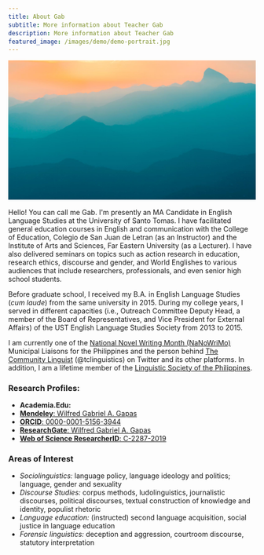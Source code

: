 ```yaml
---
title: About Gab
subtitle: More information about Teacher Gab
description: More information about Teacher Gab
featured_image: /images/demo/demo-portrait.jpg
---
```


![](/images/demo/demo-landscape.jpg)

Hello! You can call me Gab. I'm presently an MA Candidate in English Language Studies at the University of Santo Tomas. I have facilitated general education courses in English and communication with the College of Education, Colegio de San Juan de Letran (as an Instructor) and the Institute of Arts and Sciences, Far Eastern University (as a Lecturer). I have also delivered seminars on topics such as action research in education, research ethics, discourse and gender, and World Englishes to various audiences that include researchers, professionals, and even senior high school students. 

Before graduate school, I received my B.A. in English Language Studies (*cum laude*) from the same university in 2015. During my college years, I served in different capacities (i.e., Outreach Committee Deputy Head, a member of the Board of Representatives, and Vice President for External Affairs) of the UST English Language Studies Society from 2013 to 2015.

I am currently one of the [National Novel Writing Month (NaNoWriMo)](https://nanowrimo.org) Municipal Liaisons for the Philippines and the person behind [The Community Linguist](https://twitter.com/tclinguistics) (@tclinguistics) on Twitter and its other platforms. In addition, I am a lifetime member of the [Linguistic Society of the Philippines](https://lsphil.net).

### Research Profiles:
* **Academia.Edu:**
* [**Mendeley**: Wilfred Gabriel A. Gapas](https://mendeley.com/profiles/wilfred-gabriel-gapas)
* [**ORCID**: 0000-0001-5156-3944](https://orcid.org/0000-0001-5156-3944)
* [**ResearchGate**: Wilfred Gabriel A. Gapas](https://www.researchgate.net/profile/Wilfred_Gabriel_Gapas)
* [**Web of Science ResearcherID**: C-2287-2019](https://publons.com/researcher/1753178/wilfred-gabriel-a-gapas/)

### Areas of Interest 
* *Sociolinguistics:* language policy, language ideology and politics; language, gender and sexuality
* *Discourse Studies:* corpus methods, ludolinguistics, journalistic discourses, political discourses, textual construction of knowledge and identity, populist rhetoric
* *Language education:* (instructed) second language acquisition, social justice in language education
* *Forensic linguistics:* deception and aggression, courtroom discourse, statutory interpretation